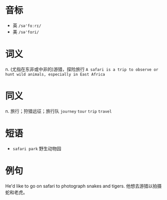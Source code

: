 # 音标

- 英 `/sə'fɑːrɪ/`
- 美 `/sə'fɑri/`

# 词义

n. (尤指在东非或中非的)游猎，探险旅行
`A safari is a trip to observe or hunt wild animals, especially in East Africa`

# 同义

n. 旅行；狩猎远征；旅行队
`journey` `tour` `trip` `travel`

# 短语

- `safari park` 野生动物园

# 例句

He'd like to go on safari to photograph snakes and tigers.
他想去游猎以拍摄蛇和老虎。


